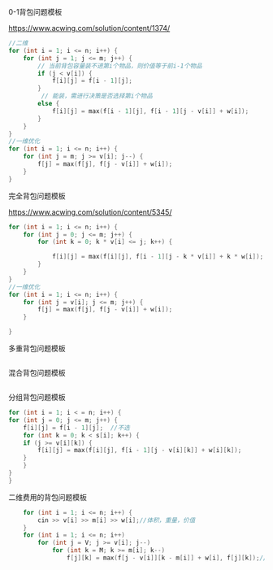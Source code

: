 0-1背包问题模板

https://www.acwing.com/solution/content/1374/

```C++
//二维
for (int i = 1; i <= n; i++) {
    for (int j = 1; j <= m; j++) {
        // 当前背包容量装不进第i个物品，则价值等于前i-1个物品
        if (j < v[i]) {
            f[i][j] = f[i - 1][j];
        }
         // 能装，需进行决策是否选择第i个物品
        else {
            f[i][j] = max(f[i - 1][j], f[i - 1][j - v[i]] + w[i]);
        }
    }
}
//一维优化
for (int i = 1; i <= n; i++) {
    for (int j = m; j >= v[i]; j--) {
        f[j] = max(f[j], f[j - v[i]] + w[i]);
    }
}

```

完全背包问题模板

https://www.acwing.com/solution/content/5345/

```C++
for (int i = 1; i <= n; i++) {
    for (int j = 0; j <= m; j++) {
        for (int k = 0; k * v[i] <= j; k++) {

            f[i][j] = max(f[i][j], f[i - 1][j - k * v[i]] + k * w[i]);
        }
    }
}
//一维优化
for (int i = 1; i <= n; i++) {
    for (int j = v[i]; j <= m; j++) {
        f[j] = max(f[j], f[j - v[i]] + w[i]);
    }

}
```

多重背包问题模板

```C++

```

混合背包问题模板

```C++


```

分组背包问题模板

```C++
for (int i = 1; i < = n; i++) {
for (int j = 0; j <= m; j++) {
    f[i][j] = f[i - 1][j];  //不选
    for (int k = 0; k < s[i]; k++) {
	if (j >= v[i][k]) {
	    f[i][j] = max(f[i][j], f[i - 1][j - v[i][k]] + w[i][k]);
	}
    }
}
}

```

二维费用的背包问题模板

```C++
    for (int i = 1; i <= n; i++) {
        cin >> v[i] >> m[i] >> w[i];//体积，重量，价值
    }
    for (int i = 1; i <= n; i++)
        for (int j = V; j >= v[i]; j--)
            for (int k = M; k >= m[i]; k--)
                f[j][k] = max(f[j - v[i]][k - m[i]] + w[i], f[j][k]);//动态转移方程，01 背包的思路

```

